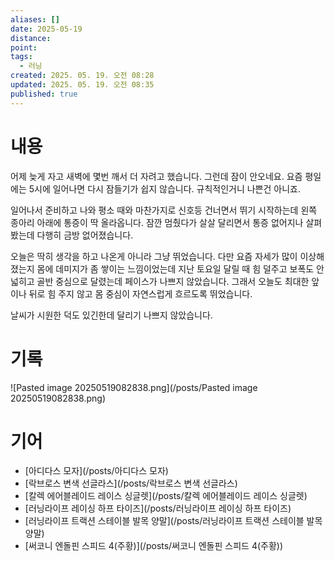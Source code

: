 ```yaml
---
aliases: []
date: 2025-05-19
distance:
point:
tags:
  - 러닝
created: 2025. 05. 19. 오전 08:28
updated: 2025. 05. 19. 오전 08:35
published: true
---
```


# 내용

어제 늦게 자고 새벽에 몇번 깨서 더 자려고 했습니다. 그런데 잠이 안오네요. 요즘 평일에는 5시에 일어나면 다시 잠들기가 쉽지 않습니다. 규칙적인거니 나쁜건 아니죠.

일어나서 준비하고 나와 평소 때와 마찬가지로 신호등 건너면서 뛰기 시작하는데 왼쪽 종아리 아래에 통증이 딱 올라옵니다. 잠깐 멈췄다가 살살 달리면서 통증 없어지나 살펴봤는데 다행히 금방 없어졌습니다.

오늘은 딱히 생각을 하고 나온게 아니라 그냥 뛰었습니다. 다만 요즘 자세가 많이 이상해졌는지 몸에 데미지가 좀 쌓이는 느낌이었는데 지난 토요일 달릴 때 힘 덜주고 보폭도 안넓히고 골반 중심으로 달렸는데 페이스가 나쁘지 않았습니다. 그래서 오늘도 최대한 앞이나 뒤로 힘 주지 않고 몸 중심이 자연스럽게 흐르도록 뛰었습니다.

날씨가 시원한 덕도 있긴한데 달리기 나쁘지 않았습니다.

# 기록

![Pasted image 20250519082838.png](/posts/Pasted image 20250519082838.png)

# 기어

- [아디다스 모자](/posts/아디다스 모자)
- [락브로스 변색 선글라스](/posts/락브로스 변색 선글라스)
- [칼렉 에어블레이드 레이스 싱글렛](/posts/칼렉 에어블레이드 레이스 싱글렛)
- [러닝라이프 레이싱 하프 타이즈](/posts/러닝라이프 레이싱 하프 타이즈)
- [러닝라이프 트랙션 스테이블 발목 양말](/posts/러닝라이프 트랙션 스테이블 발목 양말)
- [써코니 엔돌핀 스피드 4(주황)](/posts/써코니 엔돌핀 스피드 4(주황))
